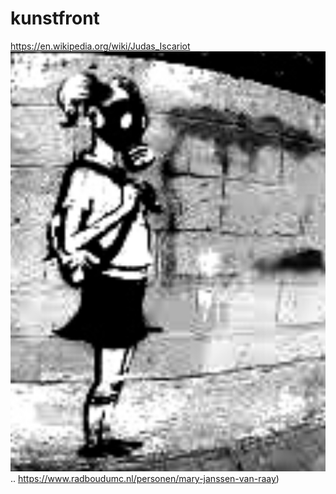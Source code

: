 # kunstfront
https://en.wikipedia.org/wiki/Judas_Iscariot
![](https://github.com/nondejus/kunstfront/blob/main/ArtBoard%20Image%20(74).jpg)..
https://www.radboudumc.nl/personen/mary-janssen-van-raay)

